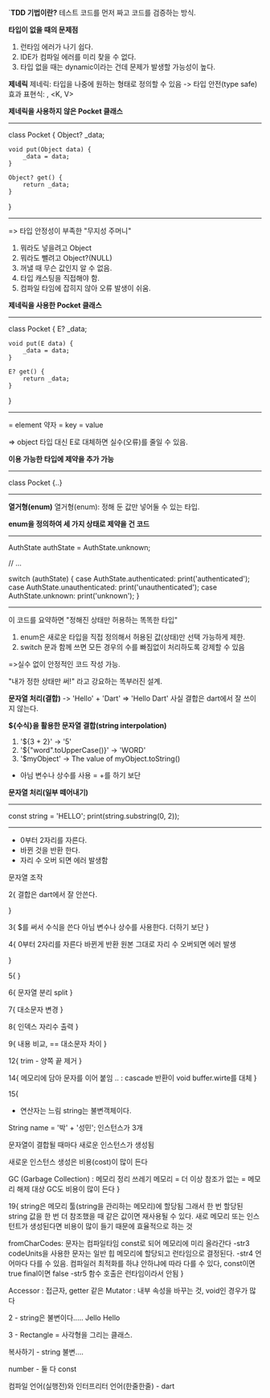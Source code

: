`**TDD 기법이란?**
테스트 코드를 먼저 짜고 코드를 검증하는 방식.

**타입이 없을 때의 문제점**
1) 런타임 에러가 나기 쉽다.
2) IDE가 컴파일 에러를 미리 찾을 수 없다.
3) 타입 없을 때는 dynamic이라는 건데 문제가 발생할 가능성이 높다.



**제네릭**
제네릭: 타입을 나중에 원하는 형태로 정의할 수 있음
-> 타입 안전(type safe) 효과
표현식: <E>, <K, V>

**제네릭을 사용하지 않은 Pocket 클래스**
***********************************
class Pocket {
    Object? _data;

    void put(Object data) {
        _data = data;
    }

    Object? get() {
        return _data;
    }
}
***********************************

=> 타입 안정성이 부족한 "무지성 주머니"

1) 뭐라도 넣을려고 Object
2) 뭐라도 뺄려고 Object?(NULL)
3) 꺼낼 때 무슨 값인지 알 수 없음.
3) 타입 캐스팅을 직접해야 함.
4) 컴파일 타임에 잡히지 않아 오류 발생이 쉬움.



**제네릭을 사용한 Pocket 클래스**
*****************************
class Pocket<E> {
    E? _data;

    void put(E data) {
        _data = data;
    }

    E? get() {
        return _data;
    }
}
*****************************

<E> = element 약자
<K> = key
<V> = value

=> object 타입 대신 E로 대체하면 실수(오류)를 줄일 수 있음.


**이용 가능한 타입에 제약을 추가 가능**
*********************************
class Pocket<E extends Book> {..}
*********************************


**열거형(enum)**
열거형(enum): 정해 둔 값만 넣어둘 수 있는 타입.

**enum을 정의하여 세 가지 상태로 제약을 건 코드**
*******************************************
AuthState authState = AuthState.unknown;

// ...

switch (authState) {
    case AuthState.authenticated:
        print('authenticated');
    case AuthState.unauthenticated:
        print('unauthenticated');
    case AuthState.unknown:
        print('unknown');
}
*******************************************

이 코드를 요약하면 "정해진 상태만 허용하는 똑똑한 타입"

1) enum은 새로운 타입을 직접 정의해서 허용된 값(상태)만 선택 가능하게 제한.
2) switch 문과 함께 쓰면 모든 경우의 수를 빠짐없이 처리하도록 강제할 수 있음

=>실수 없이 안정적인 코드 작성 가능.

"내가 정한 상태만 써!" 라고 강요하는 똑부러진 설계.



**문자열 처리(결합)**
-> 'Hello' + 'Dart' => 'Hello Dart'
사실 결합은 dart에서 잘 쓰이지 않는다.


**${수식}을 활용한 문자열 결합(string interpolation)**
1) '${3 + 2}'  ->  '5'
2) '${"word".toUpperCase()}'  ->  'WORD'
3) '$myObject'  ->  The value of myObject.toString()
+ 아님 변수나 상수를 사용
= +를 하기 보단

**문자열 처리(일부 떼어내기)**
**************************

const string = 'HELLO';
print(string.substring(0, 2));

**************************
- 0부터 2자리를 자른다.
- 바뀐 것을 반환 한다.
- 자리 수 오버 되면 에러 발생함

















문자열 조작

2{
결합은 dart에서 잘 안쓴다.

}

3{
$를 써서 수식을 쓴다
아님 변수나 상수를 사용한다. 더하기 보단
}

4{
0부터 2자리를 자른다
바뀐게 반환
원본 그대로
자리 수 오버되면 에러 발생

}

5{
}

6{
문자열 분리
split
}

7{
대소문자 변경
}

8{
인덱스 자리수 출력
}

9{
내용 비교, ==
대소문자 차이
}

12{
trim - 양쪽 끝 제거
}

14{
메모리에 담아
문자를 이어 붙임
.. : cascade 반환이 void
buffer.wirte를 대체
}

15{
+ 연산자는 느림
  string는 불변객체이다.

String name = '박' + '성민';
인스턴스가 3개

문자열이 결합될 때마다 새로운 인스턴스가 생성됨

새로운 인스턴스 생성은 비용(cost)이 많이 든다

GC (Garbage Collection) : 메모리 정리
쓰레기 메모리 = 더 이상 참조가 없는 = 메모리 해제 대상
GC도 비용이 많이 든다
}

19{
string은 메모리 툴(string을 관리하는 메모리)에 할당됨
그래서 한 번 할당된 string 값을 한 번 더 참조했을 때 같은 값이면 재사용될 수 있다.
새로 메모리 또는 인스턴트가 생성된다면 비용이 많이 들기 때문에 효율적으로 하는 것

fromCharCodes:
문자는 컴파일타임 const로 되어 메모리에 미리 올라간다
-str3 codeUnits을 사용한 문자는 일반 힙 메모리에 할당되고 런타임으로 결정된다.
-str4 언어마다 다를 수 있음. 컴파일러 최적화를 하냐 안하냐에 따라 다를 수 있다, const이면 true final이면 false
-str5 함수 호출은 런타임이라서 안됨
}

Accessor : 접근자, getter 같은
Mutator : 내부 속성을 바꾸는 것, void인 경우가 많다

2 - string은 불변이다..... Jello Hello

3 - Rectangle = 사각형을 그리는 클래스.

복사하기 - string 불변....

number - 둘 다 const

컴파일 언어(실행전)와 인터프리터 언어(한줄한줄) -  dart